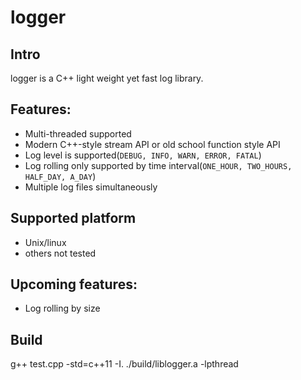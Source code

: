 # logger
## Intro
logger is a C++ light weight yet fast log library.

## Features:
- Multi-threaded supported
- Modern C++-style stream API or old school function style API
- Log level is supported(`DEBUG, INFO, WARN, ERROR, FATAL`)
- Log rolling only supported by time interval(`ONE_HOUR, TWO_HOURS, HALF_DAY, A_DAY`)
- Multiple log files simultaneously

## Supported platform
- Unix/linux
- others not tested

## Upcoming features:
- Log rolling by size

## Build

g++ test.cpp -std=c++11 -I. ./build/liblogger.a -lpthread
